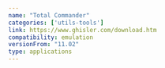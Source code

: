 ```yaml
---
name: "Total Commander"
categories: ['utils-tools']
link: https://www.ghisler.com/download.htm
compatibility: emulation
versionFrom: "11.02"
type: applications
---
```


